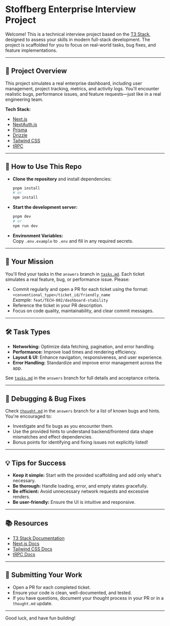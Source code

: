 # Stoffberg Enterprise Interview Project

Welcome! This is a technical interview project based on the [T3 Stack](https://create.t3.gg/), designed to assess your skills in modern full-stack development. The project is scaffolded for you to focus on real-world tasks, bug fixes, and feature implementations.

---

## 🚀 Project Overview

This project simulates a real enterprise dashboard, including user management, project tracking, metrics, and activity logs. You'll encounter realistic bugs, performance issues, and feature requests—just like in a real engineering team.

**Tech Stack:**

- [Next.js](https://nextjs.org)
- [NextAuth.js](https://next-auth.js.org)
- [Prisma](https://prisma.io)
- [Drizzle](https://orm.drizzle.team)
- [Tailwind CSS](https://tailwindcss.com)
- [tRPC](https://trpc.io)

---

## 📝 How to Use This Repo

- **Clone the repository** and install dependencies:
  ```bash
  pnpm install
  # or
  npm install
  ```
- **Start the development server:**

  ```bash
  pnpm dev
  # or
  npm run dev
  ```

- **Environment Variables:**  
  Copy `.env.example` to `.env` and fill in any required secrets.

---

## 🎯 Your Mission

You'll find your tasks in the `answers` branch in [`tasks.md`](./tasks.md). Each ticket simulates a real feature, bug, or performance issue. Please:

- Commit regularly and open a PR for each ticket using the format:  
  `<conventional_type>/ticket_id/friendly_name`  
  _Example:_ `feat/TECH-002/dashboard-stability`
- Reference the ticket in your PR description.
- Focus on code quality, maintainability, and clear commit messages.

---

## 🛠️ Task Types

- **Networking:** Optimize data fetching, pagination, and error handling.
- **Performance:** Improve load times and rendering efficiency.
- **Layout & UI:** Enhance navigation, responsiveness, and user experience.
- **Error Handling:** Standardize and improve error management across the app.

See [`tasks.md`](./tasks.md) in the `answers` branch for full details and acceptance criteria.

---

## 🐞 Debugging & Bug Fixes

Check [`thought.md`](./thought.md) in the `answers` branch for a list of known bugs and hints.  
You're encouraged to:

- Investigate and fix bugs as you encounter them.
- Use the provided hints to understand backend/frontend data shape mismatches and effect dependencies.
- Bonus points for identifying and fixing issues not explicitly listed!

---

## 💡 Tips for Success

- **Keep it simple:** Start with the provided scaffolding and add only what's necessary.
- **Be thorough:** Handle loading, error, and empty states gracefully.
- **Be efficient:** Avoid unnecessary network requests and excessive renders.
- **Be user-friendly:** Ensure the UI is intuitive and responsive.

---

## 📚 Resources

- [T3 Stack Documentation](https://create.t3.gg/)
- [Next.js Docs](https://nextjs.org/docs)
- [Tailwind CSS Docs](https://tailwindcss.com/docs)
- [tRPC Docs](https://trpc.io/docs)

---

## 🏁 Submitting Your Work

- Open a PR for each completed ticket.
- Ensure your code is clean, well-documented, and tested.
- If you have questions, document your thought process in your PR or in a `thought.md` update.

---

Good luck, and have fun building!
